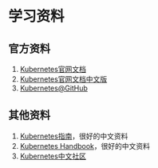 # 学习资料

## 官方资料

1. [Kubernetes官网文档](https://kubernetes.io/docs/home/)
2. [Kubernetes官网文档中文版](https://kubernetes.io/zh/docs/home/)
3. [Kubernetes@GitHub](https://github.com/kubernetes/kubernetes)

## 其他资料

1. [Kubernetes指南](https://feisky.gitbooks.io/kubernetes/)，很好的中文资料
2. [Kubernetes Handbook](https://jimmysong.io/kubernetes-handbook/)，很好的中文资料
3. [Kubernetes中文社区](https://www.kubernetes.org.cn/)

